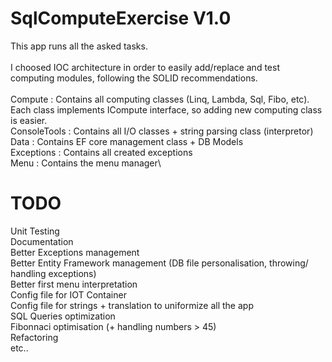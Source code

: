 # SqlComputeExercise V1.0

This app runs all the asked tasks.\
\
I choosed IOC architecture in order to easily add/replace and test computing modules, following the SOLID recommendations.\
\
Compute : Contains all computing classes (Linq, Lambda, Sql, Fibo, etc). Each class implements ICompute interface, so adding new computing class is easier.\
ConsoleTools : Contains all I/O classes + string parsing class (interpretor)\
Data : Contains EF core management class + DB Models\
Exceptions : Contains all created exceptions\
Menu : Contains the menu manager\

# TODO

Unit Testing \
Documentation \
Better Exceptions management \
Better Entity Framework management (DB file personalisation, throwing/ handling exceptions) \
Better first menu interpretation \
Config file for IOT Container \
Config file for strings + translation to uniformize all the app \
SQL Queries optimization \
Fibonnaci optimisation (+ handling numbers > 45) \
Refactoring  \
etc..
